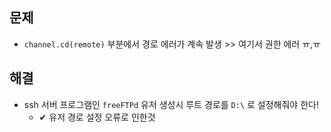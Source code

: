## 문제
- `channel.cd(remote)` 부분에서 경로 에러가 계속 발생 >> 여기서 권한 에러 ㅠ,ㅠ

## 해결
- ssh 서버 프로그램인 `freeFTPd` 유저 생성시 루트 경로를 `D:\` 로 설정해줘야 한다!
  - ✔ 유저 경로 설정 오류로 인한것
